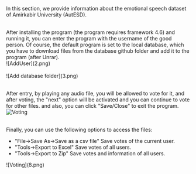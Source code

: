 <p>
In this section, we provide information about the emotional speech dataset of Amirkabir University (AutESD).</br>
</p>

<p>
<title>Application</title></br>
After installing the program (the program requires framework 4.6) and running it, you can enter the program with the username of the good person. Of course, the default program is set to the local database, which you have to download files from the database github folder and add it to the program (after Unrar). </br>
![AddUser](2.png) </br></br>
![Add database folder](3.png) </br></br>

After entry, by playing any audio file, you will be allowed to vote for it, and after voting, the "next" option will be activated and you can continue to vote for other files. and also, you can click "Save/Close" to exit the program.</br>
![Voting](5.png) </br></br>

Finally, you can use the following options to access the files:</br>
<ul>
<li> "File->Save As->Save as a csv file" Save votes of the current user.
<li> "Tools->Export to Excel" Save votes of all users.
<li> "Tools->Export to Zip" Save votes and information of all users.
</ul>
![Voting](8.png) </br></br>
</p>